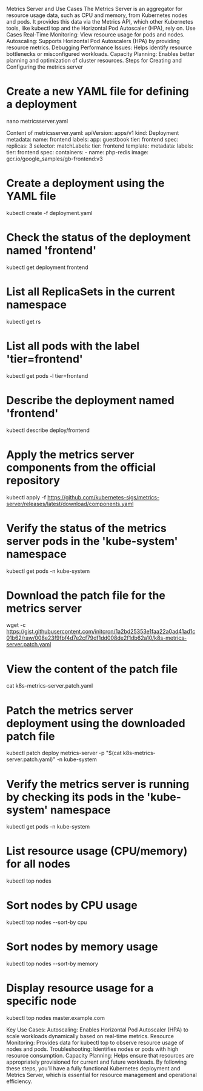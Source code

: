 Metrics Server and Use Cases
The Metrics Server is an aggregator for resource usage data, such as CPU and memory, from Kubernetes nodes and pods. It provides this data via the Metrics API, which other Kubernetes tools, like kubectl top and the Horizontal Pod Autoscaler (HPA), rely on.
Use Cases
Real-Time Monitoring: View resource usage for pods and nodes.
Autoscaling: Supports Horizontal Pod Autoscalers (HPA) by providing resource metrics.
Debugging Performance Issues: Helps identify resource bottlenecks or misconfigured workloads.
Capacity Planning: Enables better planning and optimization of cluster resources.
Steps for Creating and Configuring the metrics server
# Create a new YAML file for defining a deployment
nano metricsserver.yaml

Content of metricsserver.yaml:
apiVersion: apps/v1
kind: Deployment
metadata:
  name: frontend
  labels:
    app: guestbook
    tier: frontend
spec:
  replicas: 3
  selector:
    matchLabels:
      tier: frontend
  template:
    metadata:
      labels:
        tier: frontend
    spec:
      containers:
        - name: php-redis
          image: gcr.io/google_samples/gb-frontend:v3

# Create a deployment using the YAML file
kubectl create -f deployment.yaml

# Check the status of the deployment named 'frontend'
kubectl get deployment frontend

# List all ReplicaSets in the current namespace
kubectl get rs

# List all pods with the label 'tier=frontend'
kubectl get pods -l tier=frontend

# Describe the deployment named 'frontend'
kubectl describe deploy/frontend

# Apply the metrics server components from the official repository
kubectl apply -f https://github.com/kubernetes-sigs/metrics-server/releases/latest/download/components.yaml

# Verify the status of the metrics server pods in the 'kube-system' namespace
kubectl get pods -n kube-system

# Download the patch file for the metrics server
wget -c https://gist.githubusercontent.com/initcron/1a2bd25353e1faa22a0ad41ad1c01b62/raw/008e23f9fbf4d7e2cf79df1dd008de2f1db62a10/k8s-metrics-server.patch.yaml

# View the content of the patch file
cat k8s-metrics-server.patch.yaml

# Patch the metrics server deployment using the downloaded patch file
kubectl patch deploy metrics-server -p "$(cat k8s-metrics-server.patch.yaml)" -n kube-system

# Verify the metrics server is running by checking its pods in the 'kube-system' namespace
kubectl get pods -n kube-system

# List resource usage (CPU/memory) for all nodes
kubectl top nodes

# Sort nodes by CPU usage
kubectl top nodes --sort-by cpu

# Sort nodes by memory usage
kubectl top nodes --sort-by memory

# Display resource usage for a specific node
kubectl top nodes master.example.com

Key Use Cases:
Autoscaling: Enables Horizontal Pod Autoscaler (HPA) to scale workloads dynamically based on real-time metrics.
Resource Monitoring: Provides data for kubectl top to observe resource usage of nodes and pods.
Troubleshooting: Identifies nodes or pods with high resource consumption.
Capacity Planning: Helps ensure that resources are appropriately provisioned for current and future workloads.
By following these steps, you'll have a fully functional Kubernetes deployment and Metrics Server, which is essential for resource management and operational efficiency.
